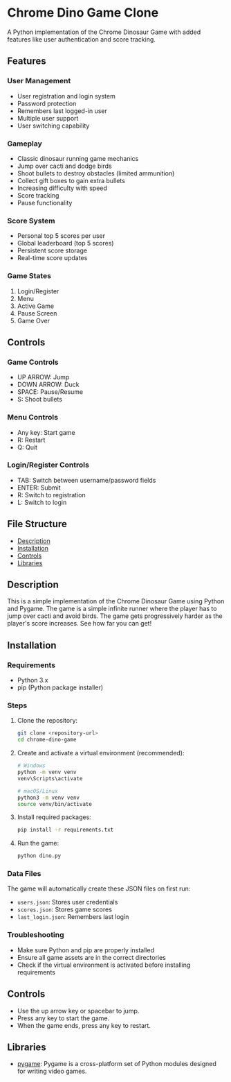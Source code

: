 # Chrome Dino Game Clone

A Python implementation of the Chrome Dinosaur Game with added features like user authentication and score tracking.

## Features

### User Management
- User registration and login system
- Password protection
- Remembers last logged-in user
- Multiple user support
- User switching capability

### Gameplay
- Classic dinosaur running game mechanics
- Jump over cacti and dodge birds
- Shoot bullets to destroy obstacles (limited ammunition)
- Collect gift boxes to gain extra bullets
- Increasing difficulty with speed
- Score tracking
- Pause functionality

### Score System
- Personal top 5 scores per user
- Global leaderboard (top 5 scores)
- Persistent score storage
- Real-time score updates

### Game States
1. Login/Register
2. Menu
3. Active Game
4. Pause Screen
5. Game Over

## Controls

### Game Controls
- UP ARROW: Jump
- DOWN ARROW: Duck
- SPACE: Pause/Resume
- S: Shoot bullets

### Menu Controls
- Any key: Start game
- R: Restart
- Q: Quit

### Login/Register Controls
- TAB: Switch between username/password fields
- ENTER: Submit
- R: Switch to registration
- L: Switch to login

## File Structure

- [Description](#description)
- [Installation](#installation)
- [Controls](#controls)
- [Libraries](#libraries)

## Description

This is a simple implementation of the Chrome Dinosaur Game using Python and Pygame. The game is a simple infinite runner where the player has to jump over cacti and avoid birds. 
The game gets progressively harder as the player's score increases. See how far you can get!

## Installation

### Requirements
- Python 3.x
- pip (Python package installer)

### Steps
1. Clone the repository:
   ```bash
   git clone <repository-url>
   cd chrome-dino-game
   ```

2. Create and activate a virtual environment (recommended):
   ```bash
   # Windows
   python -m venv venv
   venv\Scripts\activate

   # macOS/Linux
   python3 -m venv venv
   source venv/bin/activate
   ```

3. Install required packages:
   ```bash
   pip install -r requirements.txt
   ```

4. Run the game:
   ```bash
   python dino.py
   ```

### Data Files
The game will automatically create these JSON files on first run:
- `users.json`: Stores user credentials
- `scores.json`: Stores game scores
- `last_login.json`: Remembers last login

### Troubleshooting
- Make sure Python and pip are properly installed
- Ensure all game assets are in the correct directories
- Check if the virtual environment is activated before installing requirements

## Controls
- Use the up arrow key or spacebar to jump.
- Press any key to start the game.
- When the game ends, press any key to restart.

## Libraries

- [pygame](https://www.pygame.org/news): Pygame is a cross-platform set of Python modules designed for writing video games.
